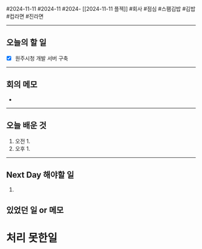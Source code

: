 #2024-11-11 #2024-11 #2024- [[2024-11-11 플젝]]
#회사 #점심 #스팸김밥 #김밥 #컵라면 #진라면

---
## 오늘의 할 일
- [x] 원주시청 개발 서버 구축
---
## 회의 메모
- 
---
## 오늘 배운 것
1. 오전
    1. 
2. 오후
    1. 
---
## Next Day 해야할 일
1. 


## 있었던 일 or 메모


# 처리 못한일